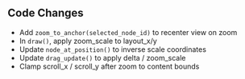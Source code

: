 ## Code Changes

- Add `zoom_to_anchor(selected_node_id)` to recenter view on zoom
- In `draw()`, apply zoom_scale to layout_x/y
- Update `node_at_position()` to inverse scale coordinates
- Update `drag_update()` to apply delta / zoom_scale
- Clamp scroll_x / scroll_y after zoom to content bounds

